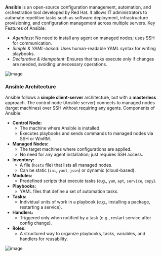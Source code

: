 **Ansible** is an open-source configuration management, automation, and orchestration tool developed by Red Hat. 
It allows IT administrators to automate repetitive tasks such as software deployment, infrastructure provisioning, and configuration management across multiple servers. Key Features of Ansible:
- *Agentless*: No need to install any agent on managed nodes; uses SSH for communication.
- *Simple & YAML-based*: Uses human-readable YAML syntax for writing playbooks.
- *Declarative & Idempotent*: Ensures that tasks execute only if changes are needed, avoiding unnecessary operations.

![image](https://github.com/user-attachments/assets/fbca164a-6a9c-49f7-9914-4b8ffe30580a)

### Ansible Architecture ###
Ansible follows a **simple client-server** architecture, but with a **masterless** approach. The control node (Ansible server) connects to managed nodes (target machines) over SSH without requiring any agents. Components of Ansible:
- **Control Node:**
  - The machine where Ansible is installed.
  - Executes playbooks and sends commands to managed nodes via SSH or WinRM.
- **Managed Nodes:**
  - The target machines where configurations are applied.
  - No need for any agent installation; just requires SSH access.
- **Inventory:**
  - A file (`hosts` file) that lists all managed nodes.
  - Can be static (`ini`, `yaml`, `json`) or dynamic (cloud-based).
- **Modules:**
  - Predefined scripts that execute tasks (e.g., `yum`, `apt`, `service`, `copy`).
- **Playbooks:**
  - YAML files that define a set of automation tasks.
- **Tasks:**
  - Individual units of work in a playbook (e.g., installing a package, restarting a service).
- **Handlers:**
  - Triggered only when notified by a task (e.g., restart service after config change).
- **Roles:**
  - A structured way to organize playbooks, tasks, variables, and handlers for reusability.
 
![image](https://github.com/user-attachments/assets/9c8796d6-e3f2-4838-95b6-b42c96c66b5a)

